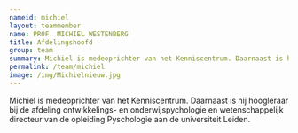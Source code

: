 ```yaml
---
nameid: michiel
layout: teammember
name: PROF. MICHIEL WESTENBERG
title: Afdelingshoofd 
group: team
summary: Michiel is medeoprichter van het Kenniscentrum. Daarnaast is hij hoogleraar bij de afdeling ontwikkelings- en onderwijspychologie aan de universiteit Leiden.
permalink: /team/michiel
image: /img/Michielnieuw.jpg
---
```


Michiel is medeoprichter van het Kenniscentrum. Daarnaast is hij hoogleraar bij de afdeling ontwikkelings- en onderwijspychologie en wetenschappelijk directeur van de opleiding Pyschologie aan de universiteit Leiden.
